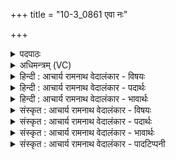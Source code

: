 +++
title = "10-3_0861 एवा नः"

+++
<details><summary>पदपाठः</summary>

एव꣢। नः꣣। सोम। परिषिच्य꣡मा꣢नः। प꣣रि। सिच्य꣡मा꣢नः। आ। प꣣वस्व। पूय꣡मा꣢नः। स्व꣣स्ति꣢। सु꣣। अस्ति꣢। इ꣡न्द्र꣢꣯म्। आ। वि꣣श। बृहता꣢। म꣡दे꣢꣯न। व꣣र्ध꣡य꣢। वा꣡च꣢꣯म्। ज꣣न꣡य꣢। पु꣡र꣢꣯न्धिम्। पु꣡र꣢꣯म्। धि꣣म्। ८६१।
</details>

<details><summary>अधिमन्त्रम् (VC)</summary>

- पवमानः सोमः
- पराशरः शाक्त्यः
- त्रिष्टुप्
- धैवतः
</details>

<details><summary>हिन्दी : आचार्य रामनाथ वेदालंकार - विषयः</summary>

अगले मन्त्र में परमकवि परमात्मा के काव्यरस का वर्णन है।
</details>

<details><summary>हिन्दी : आचार्य रामनाथ वेदालंकार - पदार्थः</summary>

पदार्थान्वय -  हे (सोम) परमकवि परमात्मा के काव्य से उत्पन्न काव्यानन्दरस ! (एव) सचमुच (परिषिच्यमानः) चारों ओर सींचा जाता हुआ, (पूयमानः) हमारे प्रति प्रेरित होता हुआ, तू (नः) हमारे लिए (स्वस्ति) कल्याण को (आ पवस्व) ला। (बृहता) महान् (मदेन) तृप्ति के साथ (इन्द्रम्) जीवात्मा में (आ विश) प्रवेश कर, (वाचम्) स्तुतिवाणी को (वर्धय) बढ़ा और स्तोता को (पुरन्धिम्) बहुत बुद्धिमान् वा बहुत कर्मवान् (जनय) कर ॥३॥ यहाँ अनेक क्रियाओं का एक कर्त्ता कारक से योग होने के कारण दीपक अलङ्कार है ॥३॥
</details>

<details><summary>हिन्दी : आचार्य रामनाथ वेदालंकार - भावार्थः</summary>

भावार्थ -  हृदय में सींचा जाता हुआ महाकवि परमात्मा का काव्यानन्दरस सहृदय के हृदय को चमत्कृत करके उसे प्रभुगीतों का गायक, बहुत मेधावी, बहुत कर्मनिष्ठ, उत्साहवान्, सरस और दयालु बना देता है ॥३॥ इस खण्ड में गुरुजन, स्नातक, महाकविकर्म, परमकवि परमात्मा एवं उसके काव्यरस का वर्णन होने से इस खण्ड की पूर्वखण्ड के साथ सङ्गति है ॥ चतुर्थ अध्याय में तृतीय खण्ड समाप्त ॥
</details>

<details><summary>संस्कृत : आचार्य रामनाथ वेदालंकार - विषयः</summary>

अथ परमकवेः परमात्मनः काव्यरसं वर्णयन्नाह।
</details>

<details><summary>संस्कृत : आचार्य रामनाथ वेदालंकार - पदार्थः</summary>

पदार्थान्वय -  हे (सोम) परमकवेः परमात्मनः काव्याज्जनित काव्यानन्दरस ! (एव) सत्यम् (परिषिच्यमानः) परिक्षार्यमाणः, (पूयमानः) अस्मान् प्रति प्रेर्यमाणः त्वम् (नः) अस्मभ्यम् (स्वस्ति) भद्रम् (आ पवस्व) आनय। (बृहता) महता (मदेन) तृप्तियोगेन (इन्द्रम्) जीवात्मानम् (आ विश) प्र विश, (वाचम्) स्तुतिवाचम् (वर्धय) वृद्धिं गमय, स्तोतारं च (पुरन्धिम्) बहुधियं बहुकर्माणं वा (जनय) कुरु। [पुरन्धिर्बहुधीः। निरु० ६।१३।५१] ॥३॥ अत्रानेकक्रियाणामेकेन कर्तृकारकेण योगाद् दीपकालङ्कारः ॥३॥
</details>

<details><summary>संस्कृत : आचार्य रामनाथ वेदालंकार - भावार्थः</summary>

भावार्थ -  हृदये परिषिच्यमानो महाकवेः परमात्मनः काव्यानन्दरसः सहृदयस्य हृदयं चमत्कृत्य तं प्रभुगीतानां गायकं बहुप्रज्ञं बहुक्रियमुत्साहवन्तं सरसं कारुणिकं च कुरुते ॥३॥ अस्मिन् खण्डे गुरूणां, स्नातकस्य, महाकविकर्मणः, परमकवेः परमात्मनस्तत्काव्यरसस्य च वर्णनादेतत्खण्डस्य पूर्वखण्डेन सह संगतिरस्ति ॥
</details>

<details><summary>संस्कृत : आचार्य रामनाथ वेदालंकार - पादटिप्पनी</summary>

टिप्पनी -   १. ऋ० ९।९७।३६,‘मदेन’ इत्यत्र ‘रवे॑ण’ इति भेदः।
</details>